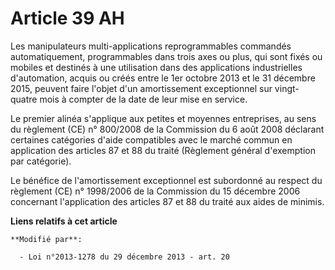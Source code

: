 # Article 39 AH

Les manipulateurs multi-applications reprogrammables commandés automatiquement, programmables dans trois axes ou plus, qui
sont fixés ou mobiles et destinés à une utilisation dans des applications industrielles d'automation, acquis ou créés entre
le 1er octobre 2013 et le 31 décembre 2015, peuvent faire l'objet d'un amortissement exceptionnel sur vingt-quatre mois à
compter de la date de leur mise en service. 

Le premier alinéa s'applique aux petites et moyennes entreprises, au sens du règlement (CE) n° 800/2008  de la Commission du
6 août 2008 déclarant certaines catégories d'aide compatibles avec le marché commun en application des articles 87 et 88 du
traité (Règlement général d'exemption par catégorie). 

Le bénéfice de l'amortissement exceptionnel est subordonné au respect du règlement (CE) n° 1998/2006  de la Commission du 15
décembre 2006 concernant l'application des articles 87 et 88 du traité aux aides de minimis.

**Liens relatifs à cet article**

	**Modifié par**:

	  - Loi n°2013-1278 du 29 décembre 2013 - art. 20
